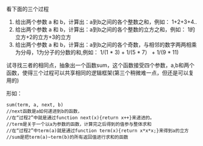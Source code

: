 看下面的三个过程

1. 给出两个参数 a 和 b，计算出：a到b之间的各个整数之和，例如： 1+2+3+4..
2. 给出两个参数 a 和 b，计算出：a到b之间的各个整数的立方之和，例如： 1的立方+2的立方+3的立方
3. 给出两个参数 a 和 b，计算出：a到b之间的各个奇数，与相邻的数字两两相乘为分母，1为分子的分数的和,例如： 1/(1 \* 3) + 1/(5 \* 7） + 1/(9 \* 11)

试寻找三者的相同点，抽象出一个函数sum，这个函数接受四个参数，a,b和两个函数，使得三个过程可以共享相同的逻辑框架(第三个稍微难一点，但还是可以复用的)

形如：

    sum(term, a, next, b)
    //next函数是a如何递进到b的函数，
    //在“过程2”中就是通过function next(x){return x++}来递进的。
    //term是关于一个以a为参数的函数，计算完之后得到的值参与整体求和
    //在“过程2”中term(a)就是通过function term(x){return x*x*x;}来得到a的立方
    //sum是把term(a)~term(b)的所有返回值进行求和的函数
    